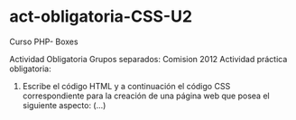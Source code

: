 # act-obligatoria-CSS-U2
Curso PHP- Boxes

Actividad Obligatoria
Grupos separados: Comision 2012
Actividad práctica obligatoria:


1. Escribe el código HTML y a continuación el código CSS correspondiente para la creación de una página web que posea el siguiente aspecto: (...)

